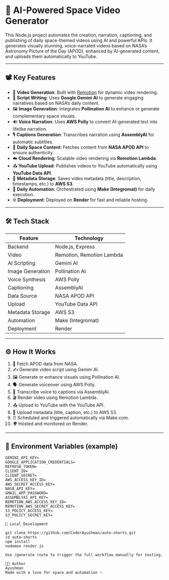 # 🚀 AI-Powered Space Video Generator

This Node.js project automates the creation, narration, captioning, and publishing of daily space-themed videos using AI and powerful APIs. It generates visually stunning, voice-narrated videos based on NASA’s Astronomy Picture of the Day (APOD), enhanced by AI-generated content, and uploads them automatically to YouTube.

---

## 📽️ Key Features

- 🎥 **Video Generation**: Built with [Remotion](https://remotion.dev) for dynamic video rendering.
- 🧠 **Script Writing**: Uses **Google Gemini AI** to generate engaging narratives based on NASA’s daily content.
- 🖼️ **Image Generation**: Integrates **Pollination AI** to enhance or generate complementary space visuals.
- 🔊 **Voice Narration**: Uses **AWS Polly** to convert AI-generated text into lifelike narration.
- 🎙️ **Captions Generation**: Transcribes narration using **AssemblyAI** for automatic subtitles.
- 🌌 **Daily Space Content**: Fetches content from **NASA APOD API** to ensure authenticity.
- ☁️ **Cloud Rendering**: Scalable video rendering via **Remotion Lambda**.
- 📤 **YouTube Upload**: Publishes videos to YouTube automatically using **YouTube Data API**.
- 🧾 **Metadata Storage**: Saves video metadata (title, description, timestamps, etc.) to **AWS S3**.
- 🤖 **Daily Automation**: Orchestrated using **Make (Integromat)** for daily execution.
- 🌐 **Deployment**: Deployed on **Render** for fast and reliable hosting.

---

## 🛠️ Tech Stack

| Feature               | Technology               |
|----------------------|--------------------------|
| Backend              | Node.js, Express         |
| Video                | Remotion, Remotion Lambda|
| AI Scripting         | Gemini AI                |
| Image Generation     | Pollination AI           |
| Voice Synthesis      | AWS Polly                |
| Captioning           | AssemblyAI               |
| Data Source          | NASA APOD API            |
| Upload               | YouTube Data API         |
| Metadata Storage     | AWS S3                   |
| Automation           | Make (Integromat)        |
| Deployment           | Render                   |


---

## ⚙️ How It Works

1. 🔭 Fetch APOD data from NASA.
2. ✍️ Generate video script using Gemini AI.
3. 🖼️ Generate or enhance visuals using Pollination AI.
4. 🗣️ Generate voiceover using AWS Polly.
5. 📝 Transcribe voice to captions via AssemblyAI.
6. 🎬 Render video using Remotion Lambda.
7. 📤 Upload to YouTube with the YouTube API.
8. 🧾 Upload metadata (title, caption, etc.) to AWS S3.
9. ⏰ Scheduled and triggered automatically via Make.com.
10. 🌍 Hosted and monitored on Render.

---

## 🔐 Environment Variables (example)

```env
GEMINI_API_KEY=
GOOGLE_APPLICATION_CREDENTIALS=
REFRESH_TOKEN=
CLIENT_ID=
CLIENT_SECRET=
AWS_ACCESS_KEY_ID=
AWS_SECRET_ACCESS_KEY=
NASA_API_KEY=
GMAIL_APP_PASSWORD=
ASSEMBLYAI_API_KEY=
REMOTION_AWS_ACCESS_KEY_ID=
REMOTION_AWS_SECRET_ACCESS_KEY=
S3_POLICY_ACCESS_KEY=
S3_POLICY_SECRET_KEY=

🧪 Local Development

git clone https://github.com/CoderAyushman/auto-shorts.git
cd auto-shorts
npm install
nodemon render.js

Use /generate route to trigger the full workflow manually for testing.

🧑‍🚀 Author
Ayushman
Made with a love for space and automation ✨
